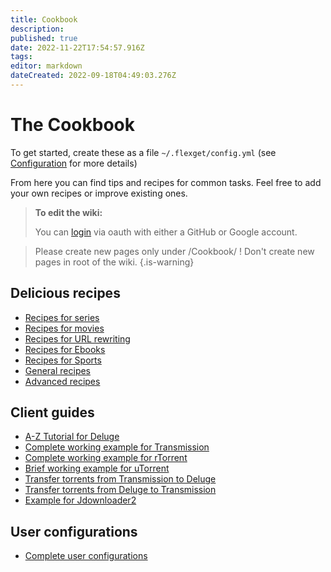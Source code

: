 ```yaml
---
title: Cookbook
description: 
published: true
date: 2022-11-22T17:54:57.916Z
tags: 
editor: markdown
dateCreated: 2022-09-18T04:49:03.276Z
---
```


# The Cookbook

To get started, create these as a file `~/.flexget/config.yml` (see [Configuration](/Configuration) for more details)

From here you can find tips and recipes for common tasks.
Feel free to add your own recipes or improve existing ones.  

>**To edit the wiki:**
>
>You can [login](/login) via oauth with either a GitHub or Google account.

> Please create new pages only under /Cookbook/ ! 
> Don't create new pages in root of the wiki.
{.is-warning}

## Delicious recipes
- [Recipes for series](/Cookbook/Series)
- [Recipes for movies](/Cookbook/Movies)
- [Recipes for URL rewriting](/Cookbook/Urlrewrite)
- [Recipes for Ebooks](/Cookbook/SimpleEbooks)
- [Recipes for Sports](/Cookbook/Sports)
- [General recipes](/Cookbook/General)
- [Advanced recipes](/Cookbook/Advanced)

## Client guides
- [A-Z Tutorial for Deluge](/Cookbook/Deluge)
- [Complete working example for Transmission ](/Cookbook/Transmission)
- [Complete working example for rTorrent](/Cookbook/rTorrent)
- [Brief working example for uTorrent](/Cookbook/uTorrent)
- [Transfer torrents from Transmission to Deluge](/Cookbook/TransmissionToDeluge)
- [Transfer torrents from Deluge to Transmission](/Cookbook/DelugeToTransmission)
- [Example for Jdownloader2](/Cookbook/Jdownloader2)

## User configurations
- [Complete user configurations](/Cookbook/Users)
